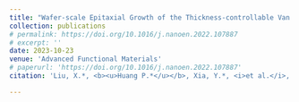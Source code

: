 ```yaml
---
title: "Wafer-scale Epitaxial Growth of the Thickness-controllable Van Der Waals Ferromagnet CrTe<sub>2</sub> for Reliable Magnetic Memory Applications"
collection: publications
# permalink: https://doi.org/10.1016/j.nanoen.2022.107887
# excerpt: ''
date: 2023-10-23
venue: 'Advanced Functional Materials'
# paperurl: 'https://doi.org/10.1016/j.nanoen.2022.107887'
citation: 'Liu, X.*, <b><u>Huang P.*</u></b>, Xia, Y.*, <i>et al.</i>, Wafer-scale Epitaxial Growth of the Thickness-controllable Van Der Waals Ferromagnet CrTe<sub>2</sub> for Reliable Magnetic Memory Applications (accepted by <b><i>Advanced Functional Materials</i></b> (2023) DOI: 10.1002/adfm.202304454)'

---
```


